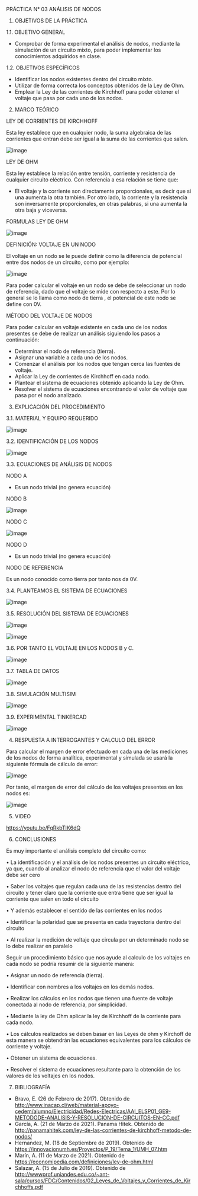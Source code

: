 PRÁCTICA N° 03 ANÁLISIS DE NODOS

1. OBJETIVOS DE LA PRÁCTICA 

1.1. OBJETIVO GENERAL

- Comprobar de forma experimental el análisis de nodos, mediante la simulación de un circuito mixto, para poder implementar los conocimientos adquiridos en clase.

1.2. OBJETIVOS ESPECÍFICOS

- Identificar los nodos existentes dentro del circuito mixto.
- Utilizar de forma correcta los conceptos obtenidos de la Ley de Ohm.
- Emplear la Ley de las corrientes de Kirchhoff para poder obtener el voltaje que pasa por cada uno de los nodos.

2. MARCO TEÓRICO

LEY DE CORRIENTES DE KIRCHHOFF

Esta ley establece que en cualquier nodo, la suma algebraica de las corrientes que entran debe ser igual a la suma de las corrientes que salen.

![image](https://user-images.githubusercontent.com/94008521/144301738-17fa208c-40f2-4f48-b12e-7c0d5e6c33b3.png)

LEY DE OHM

Esta ley establece la relación entre tensión, corriente y resistencia de cualquier circuito eléctrico. Con referencia a esa relación se tiene que:

- El voltaje y la corriente son directamente proporcionales, es decir que si una aumenta la otra también. Por otro lado, la corriente y la resistencia son inversamente proporcionales, en otras palabras, si una aumenta la otra baja y viceversa. 

FORMULAS LEY DE OHM

![image](https://user-images.githubusercontent.com/94008521/144302747-18c195e3-f57c-4741-aa1f-6ac7d360edba.png)

DEFINICIÓN: VOLTAJE EN UN NODO

El voltaje en un nodo se le puede definir como la diferencia de potencial entre dos nodos de un circuito, como por ejemplo:

![image](https://user-images.githubusercontent.com/94008521/144297026-33ae8f3b-30c6-47cc-8802-3672c9805dee.png)

Para poder calcular el voltaje en un nodo se debe de seleccionar un nodo de referencia, dado que el voltaje se mide con respecto a este. Por lo general se lo llama como nodo de tierra , el potencial de este nodo se define con 0V.

MÉTODO DEL VOLTAJE DE NODOS

Para poder calcular en voltaje existente en cada uno de los nodos presentes se debe de realizar un análisis siguiendo los pasos a continuación:

- Determinar el nodo de referencia (tierra).
- Asignar una variable a cada uno de los nodos.
- Comenzar el análisis por los nodos que tengan cerca las fuentes de voltaje.
- Aplicar la Ley de corrientes de Kirchhoff en cada nodo.
- Plantear el sistema de ecuaciones obtenido aplicando la Ley de Ohm.
- Resolver el sistema de ecuaciones encontrando el valor de voltaje que pasa por el nodo analizado.

3. EXPLICACIÓN DEL PROCEDIMIENTO

3.1. MATERIAL Y EQUIPO REQUERIDO

![image](https://user-images.githubusercontent.com/94008521/144334652-8696b2e6-7980-4213-8158-ce4ffe258a72.png)

3.2. IDENTIFICACIÓN DE LOS NODOS

![image](https://user-images.githubusercontent.com/94008521/144304043-bf3f8e49-3e95-488f-af7c-f668d5abb084.png)

3.3. ECUACIONES DE ANÁLISIS DE NODOS 

NODO A

- Es un nodo trivial (no genera ecuación)

NODO B

![image](https://user-images.githubusercontent.com/94008521/144324371-f131017d-7a96-4f66-99ae-2d352b9e612c.png)

NODO C

![image](https://user-images.githubusercontent.com/94008521/144324383-ec405b7c-a247-4612-b3cc-02632a152526.png)

NODO D

- Es un nodo trivial (no genera ecuación)

NODO DE REFERENCIA

Es un nodo conocido como tierra por tanto nos da 0V.

3.4. PLANTEAMOS EL SISTEMA DE ECUACIONES

![image](https://user-images.githubusercontent.com/94008521/144324451-f9b5e703-a280-40b8-88a6-e9457bdc29cb.png)

3.5. RESOLUCIÓN DEL SISTEMA DE ECUACIONES

![image](https://user-images.githubusercontent.com/94008521/144325113-ac434da6-ab4a-4bb0-905a-19545a81004e.png)

![image](https://user-images.githubusercontent.com/94008521/144325120-b4d0e90e-800a-434e-9a58-ecfc2efeec8e.png)

3.6. POR TANTO EL VOLTAJE EN LOS NODOS B y C.

![image](https://user-images.githubusercontent.com/94008521/144326498-0ed615ed-4114-4c1d-8de8-8744b2de1909.png)

3.7. TABLA DE DATOS 

![image](https://user-images.githubusercontent.com/94008521/144329712-13a50ce0-1641-4ffb-bd90-9be65c5b30dd.png)

3.8. SIMULACIÓN MULTISIM

![image](https://user-images.githubusercontent.com/94008521/144330333-a15630a0-0dad-4101-94af-6dad5ae922b6.png)

3.9. EXPERIMENTAL TINKERCAD

![image](https://user-images.githubusercontent.com/94008521/144330403-2678dd13-2dbe-4358-bf7e-d9f71eb8ae07.png)

4. RESPUESTA A INTERROGANTES Y CALCULO DEL ERROR

Para calcular el margen de error efectuado en cada una de las mediciones de los nodos de forma analítica, experimental y simulada se usará la siguiente fórmula de cálculo de error: 

![image](https://user-images.githubusercontent.com/93960809/144347679-3faed6a3-d435-40ba-a096-fe97da157eae.png)

Por tanto, el margen de error del cálculo de los voltajes presentes en los nodos es: 

![image](https://user-images.githubusercontent.com/93960809/144347736-c5a0c24f-d227-4899-a025-b70bd4c75af0.png)

5. VIDEO

https://youtu.be/FqRkbTIK6dQ

6. CONCLUSIONES


Es muy importante el análisis completo del circuito como:

•	La identificación y el análisis de los nodos presentes un circuito eléctrico, ya que, cuando al analizar el nodo de referencia que el valor del voltaje debe ser cero

•	Saber los voltajes que regulan cada una de las resistencias dentro del circuito y tener claro que la corriente que entra tiene que ser igual la corriente que salen en todo el circuito

•	Y además establecer el sentido de las corrientes en los nodos

•	Identificar la polaridad que se presenta en cada trayectoria dentro del circuito

•	Al realizar la medición de voltaje que circula por un determinado nodo se lo debe realizar en paralelo


Seguir un procedimiento básico que nos ayude al calculo de los voltajes en cada nodo se podría resumir de la siguiente manera:

•	Asignar un nodo de referencia (tierra).

•	Identificar con nombres a los voltajes en los demás nodos.

•	Realizar los cálculos en los nodos  que tienen una fuente de voltaje conectada al nodo de referencia, por simplicidad.

•	Mediante la ley de Ohm aplicar la ley de Kirchhoff de la corriente para cada nodo.

•	Los cálculos realizados se deben basar en las Leyes de ohm y Kirchoff de esta manera se obtendrán las ecuaciones equivalentes para los cálculos de corriente y voltaje.

•	Obtener un sistema de ecuaciones.

•	Resolver el sistema de ecuaciones resultante para la obtención de los valores de los voltajes en los nodos.

7. BIBLIOGRAFÍA

-	Bravo, E. (26 de Febrero de 2017). Obtenido de http://www.inacap.cl/web/material-apoyo-cedem/alumno/Electricidad/Redes-Electricas/AAI_ELSP01_GE9-METODODE-ANALISIS-Y-RESOLUCION-DE-CIRCUITOS-EN-CC.pdf 
-	García, A. (21 de Marzo de 2021). Panama Hitek. Obtenido de http://panamahitek.com/ley-de-las-corrientes-de-kirchhoff-metodo-de-nodos/
-	Hernandez, M. (18 de Septiembre de 2019). Obtenido de https://innovacionumh.es/Proyectos/P_19/Tema_1/UMH_07.htm
-	Marín, A. (11 de Marzo de 2021). Obtenido de https://economipedia.com/definiciones/ley-de-ohm.html
-	Salazar, A. (15 de Julio de 2019). Obtenido de http://wwwprof.uniandes.edu.co/~ant-sala/cursos/FDC/Contenidos/02_Leyes_de_Voltajes_y_Corrientes_de_Kirchhoffs.pdf

